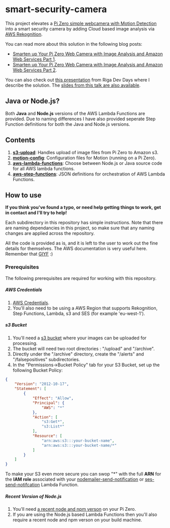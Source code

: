 # smart-security-camera

This project elevates a [Pi Zero simple webcamera with Motion Detection](https://utbrudd.bouvet.no/2017/01/05/building-a-motion-activated-security-camera-with-the-raspberry-pi-zero/) into a smart security camera by adding Cloud based image analysis via [AWS Rekognition](https://aws.amazon.com/rekognition/).

You can read more about this solution in the following blog posts:
* [Smarten up Your Pi Zero Web Camera with Image Analysis and Amazon Web Services Part 1](https://utbrudd.bouvet.no/2017/01/10/smarten-up-your-pi-zero-web-camera-with-image-analysis-and-amazon-web-services-part-1).
* [Smarten up Your Pi Zero Web Camera with Image Analysis and Amazon Web Services Part 2](https://utbrudd.bouvet.no/2017/01/10/smarten-up-your-pi-zero-web-camera-with-image-analysis-and-amazon-web-services-part-2).

You can also check out [this presentation](https://www.youtube.com/watch?v=20H-7QOaPFs) from Riga Dev Days where I describe the solution.  The [slides from this talk are also available](https://www.slideshare.net/markawest/building-a-smart-security-camera-with-raspberry-pi-zero-nodejs-and-the-cloud-riga-dev-days-and-geecon).

## Java or Node.js?

Both __Java__ and __Node.js__ versions of the AWS Lambda Functions are provided.  Due to naming differences I have also provided seperate Step Function definitions for both the Java and Node.js versions.

## Contents

1. **[s3-upload](https://github.com/markwest1972/smart-security-camera/tree/master/s3-upload)**: Handles upload of image files from Pi Zero to Amazon s3.
2. **[motion-config](https://github.com/markwest1972/smart-security-camera/tree/master/motion-config)**: Configuration files for Motion (running on a Pi Zero).
3. **[aws-lambda-functions](https://github.com/markwest1972/smart-security-camera/tree/master/aws-lambda-functions)**: Choose between Node.js or Java source code for all AWS lambda functions.
4. **[aws-step-functions](https://github.com/markwest1972/smart-security-camera/tree/master/aws-step-functions)**: JSON definitions for orchestration of AWS Lambda Functions.

## How to use

**If you think you've found a typo, or need help getting things to work, get in contact and I'll try to help!**

Each subdirectory in this repository has simple instructions.  Note that there are naming dependancies in this project, so make sure that any naming changes are applied across the repository.

All the code is provided as is, and it is left to the user to work out the fine details for themselves. The AWS documentation is very useful here. Remember that [GIYF](http://www.giyf.com) :)

### Prerequisites

The following prerequisites are required for working with this repository.

##### AWS Credentials

1. [AWS Credentials](http://docs.aws.amazon.com/gettingstarted/latest/awsgsg-intro/gsg-aws-intro.html).
2. You'll also need to be using a AWS Region that supports Rekognition, Step Functions, Lambda, s3 and SES (for example 'eu-west-1').

##### s3 Bucket

1. You'll need a [s3 bucket](https://aws.amazon.com/documentation/s3/) where your images can be uploaded for processing.
2. The bucket will need two root directories : "/upload" and "/archive".
3. Directly under the "/archive" directory, create the "/alerts" and "/falsepositives" subdirectories.
4. In the "Permissions->Bucket Policy" tab for your S3 Bucket, set up the following Bucket Policy:

```json
{
    "Version": "2012-10-17",
    "Statement": [
        {
            "Effect": "Allow",
            "Principal": {
                "AWS": "*"
            },
            "Action": [
                "s3:Get*",
                "s3:List*"
            ],
            "Resource": [
                "arn:aws:s3:::your-bucket-name",
                "arn:aws:s3:::your-bucket-name/*"
            ]
        }
    ]
}
```
To make your S3 even more secure you can swop "*" with the full **ARN** for the **IAM role** associated with your [nodemailer-send-notification](https://github.com/markwest1972/smart-security-camera/tree/master/aws-lambda-functions/nodejs/nodemailer-send-notification) or [ses-send-notifcation](https://github.com/markwest1972/smart-security-camera/tree/master/aws-lambda-functions/java/ses-send-notification) Lambda Function.

##### Recent Version of Node.js

1. You'll need [a recent node and npm verson](https://github.com/sdesalas/node-pi-zero) on your Pi Zero.
2. If you are using the Node.js based Lambda Functions then you'll also require a recent node and npm verson on your build machine.
